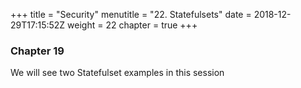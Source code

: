 +++
title = "Security"
menutitle = "22. Statefulsets"
date = 2018-12-29T17:15:52Z
weight = 22
chapter = true
+++

### Chapter 19


We will see two Statefulset examples in this session
